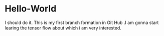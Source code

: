 # Hello-World
I should do it.
This is my first branch formation in Git Hub .I am gonna start learing the tensor flow about which i am very interested.
